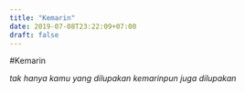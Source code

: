 ```yaml
---
title: "Kemarin"
date: 2019-07-08T23:22:09+07:00
draft: false
---
```

#Kemarin

*tak hanya kamu yang dilupakan
kemarinpun juga dilupakan*

